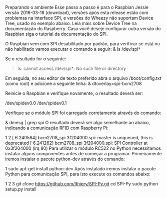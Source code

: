 Preparando o ambiente
Esse passo a passo é para o Raspbian Jessie versão 2016-03-18 (download), versões após esta release estão com problemas na interface SPI, e versões do Wheezy não suportam Device Tree, usado no exemplo abaixo. Leia mais sobre Device Tree na documentação do Raspberry. Caso você deseje configurar outra versão do Raspbian siga o tutorial da documentação do SPI.

O Raspbian vem com SPI desabilitado por padrão, para verificar se está ou não habilitado vamos executar o comando a seguir:
& ls /dev/spi*

Se o resultado for o seguinte:
> ls: cannot access /dev/spi*: No such file or directory

Em seguida, no seu editor de texto preferido abra o arquivo /boot/config.txt (como root) e adicione a seguinte linha:
& dtoverlay=spi-bcm2708

Reinicie o Raspbian e verifique novamente, o resultado deverá ser:

/dev/spidev0.0 /dev/spidev0.1

Verifique se o módulo SPI foi carregado corretamente através do comando:

& dmesg | grep spi
O resultado deverá ser algo semelhante ao abaixo, indicando a comunicação RFID com Raspberry Pi:

1
2
[ 6.240564] bcm2708_spi 3f204000.spi: master is unqueued, this is deprecated
[ 6.241262] bcm2708_spi 3f204000.spi: SPI Controller at 0x3f204000 (irq 80)
Para utilizar o módulo RC522 no Python necessitamos instalar alguns componentes antes de começar a programar. Primeiramente iremos instalar o pacote python-dev através do comando:

1
sudo apt-get install python-dev
Após instalado iremos instalar o pacote Python para comunicação SPI, para isto execute os comandos abaixo:

1
2
3
git clone https://github.com/lthiery/SPI-Py.git
cd SPI-Py
sudo python setup.py install